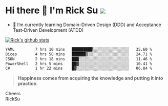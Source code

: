 # Hi there 👋 I'm Rick Su ![](https://komarev.com/ghpvc/?username=ricksu978)
<!--
**ricksu978/ricksu978** is a ✨ _special_ ✨ repository because its `README.md` (this file) appears on your GitHub profile.

Here are some ideas to get you started:

- 🔭 I’m currently working on ...
-->
- 🌱 I’m currently learning Domain-Driven Design (DDD) and Acceptance Test-Driven Development (ATDD)
<!--
- 👯 I’m looking to collaborate on ...
- 🤔 I’m looking for help with ...
- 💬 Ask me about ...
- 📫 How to reach me: ...
- 😄 Pronouns: ...
- ⚡ Fun fact: ...
-->
[![Rick's github stats](https://github-readme-stats.vercel.app/api?username=ricksu978&theme=dark)](https://github.com/ricksu978/ricksu978)

<!--START_SECTION:waka-->

```txt
YAML         7 hrs 10 mins   █████████░░░░░░░░░░░░░░░░   35.60 %
Bicep        4 hrs 58 mins   ██████▒░░░░░░░░░░░░░░░░░░   24.71 %
JSON         2 hrs 18 mins   ███░░░░░░░░░░░░░░░░░░░░░░   11.46 %
PowerShell   2 hrs 5 mins    ██▓░░░░░░░░░░░░░░░░░░░░░░   10.41 %
C#           1 hr 22 mins    █▓░░░░░░░░░░░░░░░░░░░░░░░   06.84 %
```

<!--END_SECTION:waka-->

> **Happiness comes from acquiring the knowledge and putting it into practice.**

Cheers  
RickSu 
